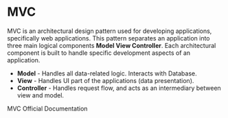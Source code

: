 # MVC

MVC is an architectural design pattern used for developing applications, specifically web applications. This pattern separates an application into three main logical components **Model View Controller**. Each architectural component is built to handle specific development aspects of an application.

- **Model** - Handles all data-related logic. Interacts with Database.
- **View** - Handles UI part of the applications (data presentation).
- **Controller** - Handles request flow, and acts as an intermediary between view and model.

<BadgeLink colorScheme='blue' badgeText='Read' href='https://learn.microsoft.com/en-us/aspnet/core/mvc/overview?WT.mc_id=dotnet-35129-website&view=aspnetcore-7.0'>MVC Official Documentation</BadgeLink>
